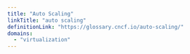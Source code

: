 ```yaml
---
title: "Auto Scaling"
linkTitle: "auto scaling"
definitionLink: "https://glossary.cncf.io/auto-scaling/"
domains:
  - "virtualization"
---
```

